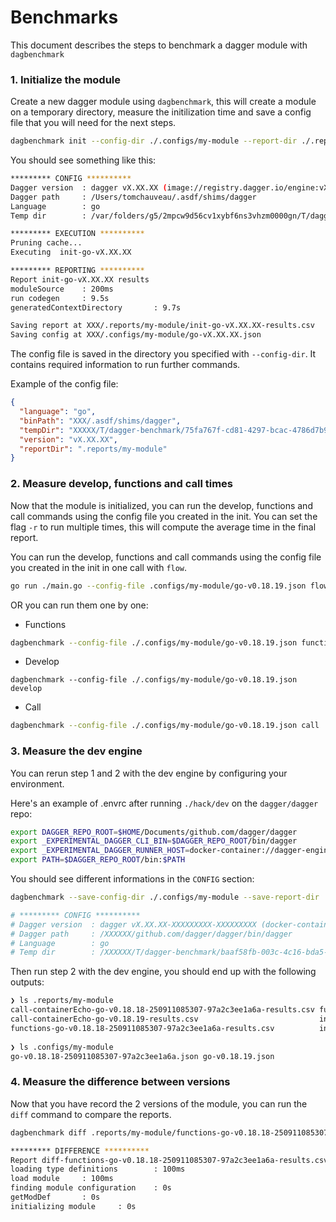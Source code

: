 # Benchmarks

This document describes the steps to benchmark a dagger module with `dagbenchmark`

### 1. Initialize the module

Create a new dagger module using `dagbenchmark`, this will create a module on a temporary directory,
measure the initilization time and save a config file that you will need for the next steps.

```bash
dagbenchmark init --config-dir ./.configs/my-module --report-dir ./.reports/my-module
```

You should see something like this:

```bash
********* CONFIG **********
Dagger version  : dagger vX.XX.XX (image://registry.dagger.io/engine:vX.XX.XX) darwin/arm64/v8
Dagger path     : /Users/tomchauveau/.asdf/shims/dagger
Language        : go
Temp dir        : /var/folders/g5/2mpcw9d56cv1xybf6ns3vhzm0000gn/T/dagger-benchmark/75fa767f-cd81-4297-bcac-4786d7b9d02f

********* EXECUTION **********
Pruning cache...
Executing  init-go-vX.XX.XX

********* REPORTING **********
Report init-go-vX.XX.XX results
moduleSource    : 200ms
run codegen     : 9.5s
generatedContextDirectory       : 9.7s

Saving report at XXX/.reports/my-module/init-go-vX.XX.XX-results.csv
Saving config at XXX/.configs/my-module/go-vX.XX.XX.json
```

The config file is saved in the directory you specified with `--config-dir`. It contains required information to run further commands.

Example of the config file:

```json
{
  "language": "go",
  "binPath": "XXX/.asdf/shims/dagger",
  "tempDir": "XXXXX/T/dagger-benchmark/75fa767f-cd81-4297-bcac-4786d7b9d02f",
  "version": "vX.XX.XX",
  "reportDir": ".reports/my-module"
}
```

### 2. Measure develop, functions and call times

Now that the module is initialized, you can run the develop, functions and call commands using the config file you created in the init.
You can set the flag `-r` to run multiple times, this will compute the average time in the final report.


You can run the develop, functions and call commands using the config file you created in the init in one call with `flow`.

```bash
go run ./main.go --config-file .configs/my-module/go-v0.18.19.json flow 'container-echo --string-arg="foo"'
```

OR you can run them one by one:

- Functions

```bash
dagbenchmark --config-file ./.configs/my-module/go-v0.18.19.json functions
```

- Develop

```
dagbenchmark --config-file ./.configs/my-module/go-v0.18.19.json develop 
```

- Call

```bash
dagbenchmark --config-file ./.configs/my-module/go-v0.18.19.json call 'container-echo --string-arg="foo"'
```

### 3. Measure the dev engine

You can rerun step 1 and 2 with the dev engine by configuring your environment.

Here's an example of .envrc after running `./hack/dev` on the `dagger/dagger` repo:

```bash
export DAGGER_REPO_ROOT=$HOME/Documents/github.com/dagger/dagger
export _EXPERIMENTAL_DAGGER_CLI_BIN=$DAGGER_REPO_ROOT/bin/dagger
export _EXPERIMENTAL_DAGGER_RUNNER_HOST=docker-container://dagger-engine.dev
export PATH=$DAGGER_REPO_ROOT/bin:$PATH
```

You should see different informations in the `CONFIG` section:

```bash
dagbenchmark --save-config-dir ./.configs/my-module --save-report-dir ./.reports/my-module init 

# ********* CONFIG **********
# Dagger version  : dagger vX.XX.XX-XXXXXXXXX-XXXXXXXXX (docker-container://dagger-engine.dev) darwin/arm64/v8
# Dagger path     : /XXXXXX/github.com/dagger/dagger/bin/dagger
# Language        : go
# Temp dir        : /XXXXXX/T/dagger-benchmark/baaf58fb-003c-4c16-bda5-e63236328500
```

Then run step 2 with the dev engine, you should end up with the following outputs:

```bash
❯ ls .reports/my-module 
call-containerEcho-go-v0.18.18-250911085307-97a2c3ee1a6a-results.csv functions-go-v0.18.19-results.csv
call-containerEcho-go-v0.18.19-results.csv                           init-go-v0.18.18-250911085307-97a2c3ee1a6a-results.csv
functions-go-v0.18.18-250911085307-97a2c3ee1a6a-results.csv          init-go-v0.18.19-results.csv
 
❯ ls .configs/my-module 
go-v0.18.18-250911085307-97a2c3ee1a6a.json go-v0.18.19.json
```

### 4. Measure the difference between versions

Now that you have record the 2 versions of the module, you can run the `diff` command to compare the reports.

```bash
dagbenchmark diff .reports/my-module/functions-go-v0.18.18-250911085307-97a2c3ee1a6a-results.csv .reports/my-module/functions-go-v0.18.19-results.csv 

********* DIFFERENCE **********
Report diff-functions-go-v0.18.18-250911085307-97a2c3ee1a6a-results.csv-on-functions-go-v0.18.19-results.csv results
loading type definitions        : 100ms
load module     : 100ms
finding module configuration    : 0s
getModDef       : 0s
initializing module     : 0s
```